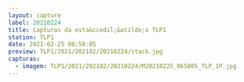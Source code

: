```yaml
---
layout: capture
label: 20210224
title: Capturas da esta&ccedil;&atilde;o TLP1
station: TLP1
date: 2021-02-25 06:58:05
preview: TLP1/2021/202102/20210224/stack.jpg
capturas:
  - imagem: TLP1/2021/202102/20210224/M20210225_065805_TLP_1P.jpg
---
```


